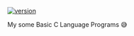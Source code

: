 [![version](https://badgen.net/github/release/milanjadav/C)](https://github.com/milanjadav/C)

My some Basic C Language Programs 😅
